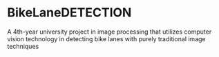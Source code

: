 # BikeLaneDETECTION
A 4th-year university project in image processing that utilizes computer vision technology in detecting bike lanes with purely traditional image techniques
